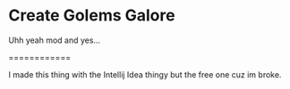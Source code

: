 
Create Golems Galore
=======

Uhh yeah mod and yes...


============


I made this thing with the Intellij Idea thingy but the free one cuz im broke.
